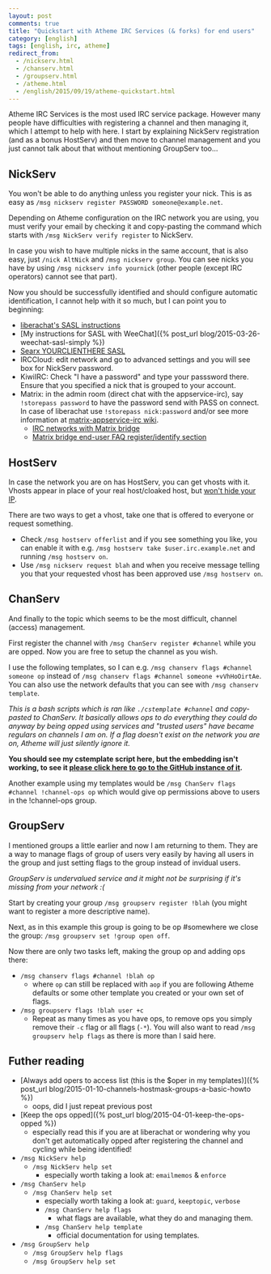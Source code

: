 ```yaml
---
layout: post
comments: true
title: "Quickstart with Atheme IRC Services (& forks) for end users"
category: [english]
tags: [english, irc, atheme]
redirect_from:
  - /nickserv.html
  - /chanserv.html
  - /groupserv.html
  - /atheme.html
  - /english/2015/09/19/atheme-quickstart.html
---
```


Atheme IRC Services is the most used IRC service package. However many
people have difficulties with registering a channel and then managing
it, which I attempt to help with here. I start by explaining NickServ
registration (and as a bonus HostServ) and then move to channel
management and you just cannot talk about that without mentioning
GroupServ too...

## NickServ

You won't be able to do anything unless you register your nick. This is
as easy as `/msg nickserv register PASSWORD someone@example.net`.

Depending on Atheme configuration on the IRC network you are using, you
must verify your email by checking it and copy-pasting the command which
starts with `/msg NickServ verify register` to NickServ.

In case you wish to have multiple nicks in the same account, that is also
easy, just `/nick AltNick` and `/msg nickserv group`. You can see nicks
you have by using `/msg nickserv info yournick` (other people (except IRC
operators) cannot see that part).

Now you should be successfully identified and should configure automatic
identification, I cannot help with it so much, but I can point you to
beginning:

- [liberachat's SASL instructions](https://libera.chat/guides/sasl)
- [My instructions for SASL with WeeChat]({% post_url blog/2015-03-26-weechat-sasl-simply %})
- [Searx YOURCLIENTHERE SASL](https://search.disroot.org/?q=YOURCLIENTHERE+SASL)
- IRCCloud: edit network and go to advanced settings and you will see box
  for NickServ password.
- KiwiIRC: Check "I have a password" and type your passsword there. Ensure
  that you specified a nick that is grouped to your account.
- Matrix: in the admin room (direct chat with the appservice-irc), say
  `!storepass password` to have the password send with PASS on connect.
  In case of liberachat use `!storepass nick:password` and/or see more
  information at [matrix-appservice-irc wiki].
  - [IRC networks with Matrix bridge]
  - [Matrix bridge end-user FAQ register/identify section]

[matrix-appservice-irc wiki]: https://github.com/matrix-org/matrix-appservice-irc/wiki/
[irc networks with matrix bridge]: https://github.com/matrix-org/matrix-appservice-irc/wiki/Bridged-IRC-networks
[matrix bridge end-user faq register/identify section]: https://github.com/matrix-org/matrix-appservice-irc/wiki/End-user-FAQ#how-do-i-registeridentify-to-nickserv

## HostServ

In case the network you are on has HostServ, you can get vhosts with it.
Vhosts appear in place of your real host/cloaked host, but
[won't hide your IP](https://gist.github.com/maxteufel/1e2cf7ada079c271bd3c).

There are two ways to get a vhost, take one that is offered to everyone or
request something.

- Check `/msg hostserv offerlist` and if you see something you like, you
  can enable it with e.g. `/msg hostserv take $user.irc.example.net` and
  running `/msg hostserv on`.
- Use `/msg nickserv request blah` and when you receive message telling you
  that your requested vhost has been approved use `/msg hostserv on`.

## ChanServ

And finally to the topic which seems to be the most difficult, channel
(access) management.

First register the channel with `/msg ChanServ register #channel` while
you are opped. Now you are free to setup the channel as you wish.

I use the following templates, so I can e.g.
`/msg chanserv flags #channel someone op` instead of
`/msg chanserv flags #channel someone +vVhHoOirtAe`. You can also use the
network defaults that you can see with `/msg chanserv template`.

_This is a bash scripts which is ran like `./cstemplate #channel` and
copy-pasted to ChanServ. It basically allows ops to do everything they
could do anyway by being opped using services and "trusted users" have
became regulars on channels I am on. If a flag doesn't exist on the network
you are on, Atheme will just silently ignore it._

**You should see my cstemplate script here, but the embedding isn't
working, to see it [please click here to go to the GitHub instance of it](https://github.com/Mikaela/gist/blob/master/irc/atheme/cstemplate).**

Another example using my templates would be `/msg ChanServ flags #channel !channel-ops op` which would give op permissions above to users in the
!channel-ops group.

## GroupServ

I mentioned groups a little earlier and now I am returning to them. They
are a way to manage flags of group of users very easily by having
all users in the group and just setting flags to the group instead of
invidual users.

_GroupServ is undervalued service and it might not be surprising if it's
missing from your network :(_

Start by creating your group `/msg groupserv register !blah` (you might
want to register a more descriptive name).

Next, as in this example this group is going to be op #somewhere we close
the group: `/msg groupserv set !group open off`.

Now there are only two tasks left, making the group op and adding ops
there:

- `/msg chanserv flags #channel !blah op`
  - where `op` can still be replaced with `aop` if you are following
    Atheme defaults or some other template you created or your own
    set of flags.
- `/msg groupserv flags !blah user +c`
  - Repeat as many times as you have ops, to remove ops you simply remove
    their `-c` flag or all flags (`-*`). You will also want to read
    `/msg groupserv help flags` as there is more than I said here.

## Futher reading

- [Always add opers to access list (this is the $oper in my templates)]({% post_url blog/2015-01-10-channels-hostmask-groups-a-basic-howto %})
  - oops, did I just repeat previous post
- [Keep the ops opped]({% post_url blog/2015-04-01-keep-the-ops-opped %})
  - especially read this if you are at liberachat or wondering why you
    don't get automatically opped after registering the channel and
    cycling while being identified!
- `/msg NickServ help`
  - `/msg NickServ help set`
    - especially worth taking a look at: `emailmemos` & `enforce`
- `/msg ChanServ help`
  - `/msg ChanServ help set`
    - especially worth taking a look at: `guard`, `keeptopic`,
      `verbose`
    - `/msg ChanServ help flags`
      - what flags are available, what they do and managing them.
    - `/msg ChanServ help template`
      - official documentation for using templates.
- `/msg GroupServ help`
  - `/msg GroupServ help flags`
  - `/msg GroupServ help set`
